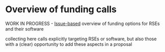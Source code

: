# Overview of funding calls
WORK IN PROGRESS - [Issue-based](https://github.com/DE-RSE/funding_calls/issues) overview of funding options for RSEs and their software

collecting here calls explicitly targeting RSEs or software, but also those with a (clear) opportunity to add these aspects in a proposal
